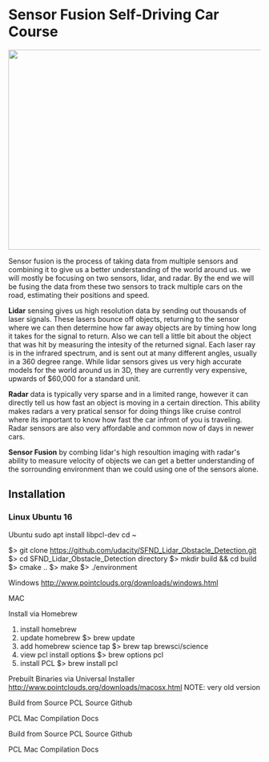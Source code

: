 # Sensor Fusion Self-Driving Car Course

<img src="https://github.com/udacity/SFND_Lidar_Obstacle_Detection/blob/master/media/ObstacleDetectionFPS.gif" width="700" height="400" />


Sensor fusion is the process of taking data from multiple sensors and combining it to give us a better understanding of the world around us. we will mostly be focusing on two sensors, lidar, and radar. By the end we will be fusing the data from these two sensors to track multiple cars on the road, estimating their positions and speed.

**Lidar** sensing gives us high resolution data by sending out thousands of laser signals. These lasers bounce off objects, returning to the sensor where we can then determine how far away objects are by timing how long it takes for the signal to return. Also we can tell a little bit about the object that was hit by measuring the intesity of the returned signal. Each laser ray is in the infrared spectrum, and is sent out at many different angles, usually in a 360 degree range. While lidar sensors gives us very high accurate models for the world around us in 3D, they are currently very expensive, upwards of $60,000 for a standard unit.

**Radar** data is typically very sparse and in a limited range, however it can directly tell us how fast an object is moving in a certain direction. This ability makes radars a very pratical sensor for doing things like cruise control where its important to know how fast the car infront of you is traveling. Radar sensors are also very affordable and common now of days in newer cars.

**Sensor Fusion** by combing lidar's high resoultion imaging with radar's ability to measure velocity of objects we can get a better understanding of the sorrounding environment than we could using one of the sensors alone.


## Installation

### Linux Ubuntu 16

Ubuntu
sudo apt install libpcl-dev
cd ~

$> git clone https://github.com/udacity/SFND_Lidar_Obstacle_Detection.git
$> cd SFND_Lidar_Obstacle_Detection directory
$> mkdir build && cd build
$> cmake ..
$> make
$> ./environment


Windows
http://www.pointclouds.org/downloads/windows.html


MAC

Install via Homebrew
1. install homebrew
2. update homebrew
    $> brew update
3. add homebrew science tap
    $> brew tap brewsci/science
4. view pcl install options
    $> brew options pcl
5. install PCL
    $> brew install pcl

Prebuilt Binaries via Universal Installer
http://www.pointclouds.org/downloads/macosx.html
NOTE: very old version

Build from Source
PCL Source Github

PCL Mac Compilation Docs

Build from Source
PCL Source Github

PCL Mac Compilation Docs
